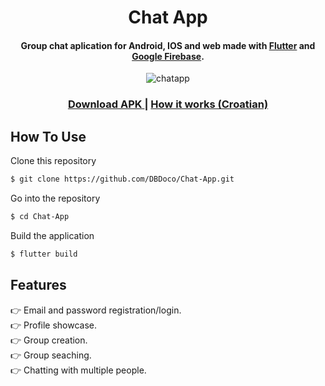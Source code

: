
<h1 align="center">
  Chat App
  <br>
</h1>

<h4 align="center">Group chat aplication for Android, IOS and web made with <a href="https://flutter.dev/">Flutter</a> and <a href="https://firebase.google.com/">Google Firebase</a>.</h4>

<p align="center">
  <img src="" alt="chatapp" />
</p>

<div align="center">
  <h3>
    <a href="https://mega.nz/file/0cIiRD4A#M1EXUr8MMF1UzgBrlBOihjZok99LWYUzCNdD8s5TvC0">
      Download APK
    </a>
    <span> | </span>
    <a href="">
      How it works (Croatian)
    </a>
</h3>
</div>


## How To Use

Clone this repository
```bash
$ git clone https://github.com/DBDoco/Chat-App.git
```

Go into the repository
```bash
$ cd Chat-App
```

Build the application
```bash
$ flutter build
```
## Features
👉 Email and password registration/login.<br>
👉 Profile showcase.<br>
👉 Group creation.<br>
👉 Group seaching.<br>
👉 Chatting with multiple people.<br>
